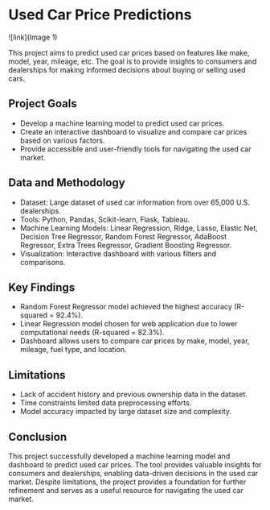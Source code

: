 # Used Car Price Predictions

![link](Image 1)

This project aims to predict used car prices based on features like make, model, year, mileage, etc. The goal is to provide insights to consumers and dealerships for making informed decisions about buying or selling used cars.

## Project Goals

- Develop a machine learning model to predict used car prices.
- Create an interactive dashboard to visualize and compare car prices based on various factors.
- Provide accessible and user-friendly tools for navigating the used car market.

## Data and Methodology

- Dataset: Large dataset of used car information from over 65,000 U.S. dealerships.
- Tools: Python, Pandas, Scikit-learn, Flask, Tableau.
- Machine Learning Models: Linear Regression, Ridge, Lasso, Elastic Net, Decision Tree Regressor, Random Forest Regressor, AdaBoost Regressor, Extra Trees Regressor, Gradient Boosting Regressor.
- Visualization: Interactive dashboard with various filters and comparisons.

## Key Findings

- Random Forest Regressor model achieved the highest accuracy (R-squared = 92.4%).
- Linear Regression model chosen for web application due to lower computational needs (R-squared = 82.3%).
- Dashboard allows users to compare car prices by make, model, year, mileage, fuel type, and location.

## Limitations

- Lack of accident history and previous ownership data in the dataset.
- Time constraints limited data preprocessing efforts.
- Model accuracy impacted by large dataset size and complexity.

## Conclusion

This project successfully developed a machine learning model and dashboard to predict used car prices. The tool provides valuable insights for consumers and dealerships, enabling data-driven decisions in the used car market. Despite limitations, the project provides a foundation for further refinement and serves as a useful resource for navigating the used car market.
